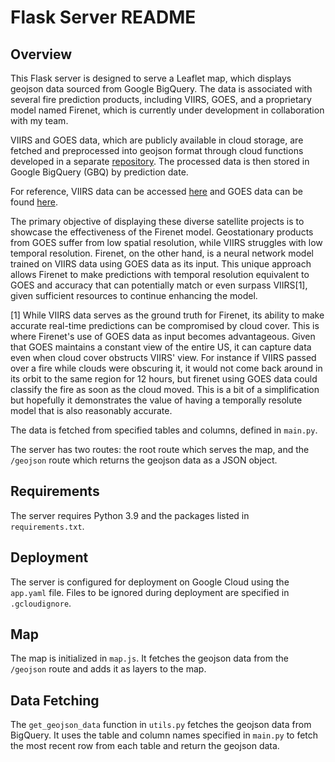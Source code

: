 # Flask Server README

## Overview
This Flask server is designed to serve a Leaflet map, which displays geojson data sourced from Google BigQuery. The data is associated with several fire prediction products, including VIIRS, GOES, and a proprietary model named Firenet, which is currently under development in collaboration with my team.

VIIRS and GOES data, which are publicly available in cloud storage, are fetched and preprocessed into geojson format through cloud functions developed in a separate [repository](https://github.com/hunterad93/firenet). The processed data is then stored in Google BigQuery (GBQ) by prediction date.

For reference, VIIRS data can be accessed [here](https://firms.modaps.eosdis.nasa.gov/usfs/api/area/) and GOES data can be found [here](https://console.cloud.google.com/storage/browser/gcp-public-data-goes-16).

The primary objective of displaying these diverse satellite projects is to showcase the effectiveness of the Firenet model. Geostationary products from GOES suffer from low spatial resolution, while VIIRS struggles with low temporal resolution. Firenet, on the other hand, is a neural network model trained on VIIRS data using GOES data as its input. This unique approach allows Firenet to make predictions with temporal resolution equivalent to GOES and accuracy that can potentially match or even surpass VIIRS[1], given sufficient resources to continue enhancing the model.

[1] While VIIRS data serves as the ground truth for Firenet, its ability to make accurate real-time predictions can be compromised by cloud cover. This is where Firenet's use of GOES data as input becomes advantageous. Given that GOES maintains a constant view of the entire US, it can capture data even when cloud cover obstructs VIIRS' view. For instance if VIIRS passed over a fire while clouds were obscuring it, it would not come back around in its orbit to the same region for 12 hours, but firenet using GOES data could classify the fire as soon as the cloud moved. This is a bit of a simplification but hopefully it demonstrates the value of having a temporally resolute model that is also reasonably accurate.

The data is fetched from specified tables and columns, defined in `main.py`.

The server has two routes: the root route which serves the map, and the `/geojson` route which returns the geojson data as a JSON object.

## Requirements
The server requires Python 3.9 and the packages listed in `requirements.txt`.

## Deployment
The server is configured for deployment on Google Cloud using the `app.yaml` file. Files to be ignored during deployment are specified in `.gcloudignore`.

## Map
The map is initialized in `map.js`. It fetches the geojson data from the `/geojson` route and adds it as layers to the map.

## Data Fetching
The `get_geojson_data` function in `utils.py` fetches the geojson data from BigQuery. It uses the table and column names specified in `main.py` to fetch the most recent row from each table and return the geojson data.